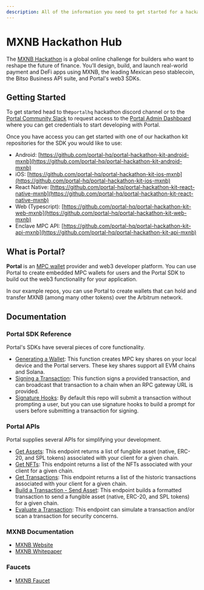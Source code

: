 ```yaml
---
description: All of the information you need to get started for a hackathon using Portal!
---
```


# MXNB Hackathon Hub

The [MXNB Hackathon](https://lp.mxnb.mx/hackathon) is a global online challenge for builders who want to reshape the future of finance. You’ll design, build, and launch real-world payment and DeFi apps using MXNB, the leading Mexican peso stablecoin, the Bitso Business API suite, and Portal's web3 SDKs.

## Getting Started

To get started head to the`portalhq` hackathon discord channel or to the [Portal Community Slack](https://join.slack.com/t/portalcommunity/shared_invite/zt-2obhgakbb-TGGNAutwgHF4VCGbr0tCYA) to request access to the [Portal Admin Dashboard](https://app.portalhq.io/login) where you can get credentials to start developing with Portal.

Once you have access you can get started with one of our hackathon kit repositories for the SDK you would like to use:

* Android: [https://github.com/portal-hq/portal-hackathon-kit-android-mxnb](https://github.com/portal-hq/portal-hackathon-kit-android-mxnb)
* iOS: [https://github.com/portal-hq/portal-hackathon-kit-ios-mxnb](https://github.com/portal-hq/portal-hackathon-kit-ios-mxnb)
* React Native: [https://github.com/portal-hq/portal-hackathon-kit-react-native-mxnb](https://github.com/portal-hq/portal-hackathon-kit-react-native-mxnb)
* Web (Typescript): [https://github.com/portal-hq/portal-hackathon-kit-web-mxnb](https://github.com/portal-hq/portal-hackathon-kit-web-mxnb)
* Enclave MPC API: [https://github.com/portal-hq/portal-hackathon-kit-api-mxnb](https://github.com/portal-hq/portal-hackathon-kit-api-mxnb)

## What is Portal?

**Portal** is an [MPC wallet](../resources/portals-mpc-architecture.md) provider and web3 developer platform. You can use Portal to create embedded MPC wallets for users and the Portal SDK to build out the web3 functionality for your application.

In our example repos, you can use Portal to create wallets that can hold and transfer MXNB (among many other tokens) over the Arbitrum network.

## Documentation

### Portal SDK Reference

Portal's SDKs have several pieces of core functionality.

* [Generating a Wallet](https://docs.portalhq.io/guides/web/create-a-wallet): This function creates MPC key shares on your local device and the Portal servers. These key shares support all EVM chains and Solana.
* [Signing a Transaction](https://docs.portalhq.io/guides/web/sign-a-transaction): This function signs a provided transaction, and can broadcast that transaction to a chain when an RPC gateway URL is provided.
* [Signature Hooks](https://docs.portalhq.io/guides/web/add-custom-signature-hooks): By default this repo will submit a transaction without prompting a user, but you can use signature hooks to build a prompt for users before submitting a transaction for signing.

### Portal APIs

Portal supplies several APIs for simplifying your development.

* [Get Assets](https://docs.portalhq.io/reference/client-api/v3-endpoints#get-assets-by-chain): This endpoint returns a list of fungible asset (native, ERC-20, and SPL tokens) associated with your client for a given chain.
* [Get NFTs](https://docs.portalhq.io/reference/client-api/v3-endpoints#get-nft-assets-by-chain): This endpoint returns a list of the NFTs associated with your client for a given chain.
* [Get Transactions](https://docs.portalhq.io/reference/client-api/v3-endpoints#get-transactions-by-chain): This endpoint returns a list of the historic transactions associated with your client for a given chain.
* [Build a Transaction - Send Asset](https://docs.portalhq.io/reference/client-api/v3-endpoints#build-a-send-asset-transaction): This endpoint builds a formatted transaction to send a fungible asset (native, ERC-20, and SPL tokens) for a given chain.
* [Evaluate a Transaction](https://docs.portalhq.io/reference/client-api/v3-endpoints#evaluate-a-transaction): This endpoint can simulate a transaction and/or scan a transaction for security concerns.

### MXNB Documentation

* [MXNB Website](https://mxnb.mx/)
* [MXNB Whitepaper](https://mxnb.mx/whitepaper.pdf)

### Faucets

* [MXNB Faucet](https://buildwithjuno.com/en-US/faucet)
